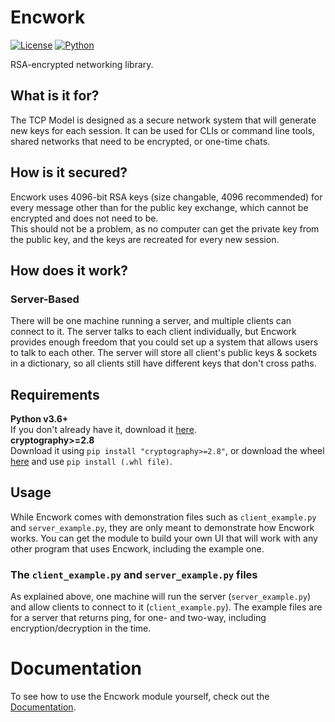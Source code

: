 # Encwork
<!-- Shields.io Badges -->
[![License](https://img.shields.io/github/license/Divarion-D/TCP-Model?style=flat-square)](https://github.com/Divarion-D/TCP-Model/blob/master/LICENSE)
[![Python](https://img.shields.io/badge/python-3.6%20%7C%203.7%20%7C%203.8-blue?style=flat-square)](https://www.python.org/downloads/)
<!-- End of Badges -->
RSA-encrypted networking library.

## What is it for?
The TCP Model is designed as a secure network system that will generate new keys for each session. It can be used for CLIs or command line tools, shared networks that need to be encrypted, or one-time chats.

## How is it secured?
Encwork uses 4096-bit RSA keys (size changable, 4096 recommended) for every message other than for the public key exchange, which cannot be encrypted and does not need to be.  
This should not be a problem, as no computer can get the private key from the public key, and the keys are recreated for every new session.

## How does it work?
### Server-Based
There will be one machine running a server, and multiple clients can connect to it. The server talks to each client individually, but Encwork provides enough freedom that you could set up a system that allows users to talk to each other. The server will store all client's public keys & sockets in a dictionary, so all clients still have different keys that don't cross paths.

## Requirements
**Python v3.6+**  
If you don't already have it, download it [here](https://www.python.org/downloads/).  
**cryptography>=2.8**  
Download it using `pip install "cryptography>=2.8"`, or download the wheel [here](https://pypi.org/project/cryptography/2.8/#files) and use `pip install (.whl file)`.

## Usage
While Encwork comes with demonstration files such as `client_example.py` and `server_example.py`, they are only meant to demonstrate how Encwork works. You can get the module to build your own UI that will work with any other program that uses Encwork, including the example one.

### The `client_example.py` and `server_example.py` files
As explained above, one machine will run the server (`server_example.py`) and allow clients to connect to it (`client_example.py`). The example files are for a server that returns ping, for one- and two-way, including encryption/decryption in the time.

# Documentation
To see how to use the Encwork module yourself, check out the [Documentation](https://github.com/Divarion-D/TCP-Model/wiki).